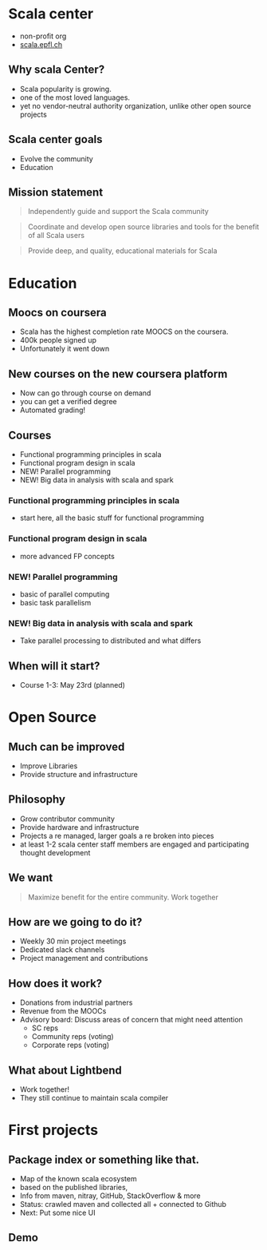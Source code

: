 # Scala center

- non-profit org
- [scala.epfl.ch](https://scala.epfl.ch/)

## Why scala Center?

- Scala popularity is growing.
- one of the most loved languages.
- yet no vendor-neutral authority organization, unlike other open source
  projects

## Scala center goals

- Evolve the community
- Education

## Mission statement

> Independently guide and support the Scala community

> Coordinate and develop open source libraries and tools for the benefit of all
> Scala users

> Provide deep, and quality, educational materials for Scala

# Education

## Moocs on coursera

- Scala has the highest completion rate MOOCS on the coursera.
- 400k people signed up
- Unfortunately it went down

## New courses on the new coursera platform

- Now can go through course on demand
- you can get a verified degree
- Automated grading!

## Courses

- Functional programming principles in scala
- Functional program design in scala
- NEW! Parallel programming
- NEW! Big data in analysis with scala and spark

### Functional programming principles in scala

- start here, all the basic stuff for functional programming

### Functional program design in scala

- more advanced FP concepts


### NEW! Parallel programming

- basic of parallel computing
- basic task parallelism

### NEW! Big data in analysis with scala and spark

 - Take parallel processing to distributed and what differs

## When will it start?

- Course 1-3: May 23rd (planned)

# Open Source

## Much can be improved

- Improve Libraries
- Provide structure and infrastructure

## Philosophy

- Grow contributor community
- Provide hardware and infrastructure
- Projects a re managed, larger goals a re broken into pieces
- at least 1-2 scala center staff members are engaged and participating thought
  development

## We want

> Maximize benefit for the entire community. Work together

## How are we going to do it?

- Weekly 30 min project meetings
- Dedicated slack channels
- Project management and contributions

## How does it work?

- Donations from industrial partners
- Revenue from the MOOCs
- Advisory board: Discuss areas of concern that might need attention
  - SC reps
  - Community reps (voting)
  - Corporate reps (voting)

## What about Lightbend

- Work together!
- They still continue to maintain scala compiler

# First projects

## Package index or something like that.

- Map of the known scala ecosystem
- based on the published libraries,
- Info from maven, nitray, GitHub, StackOverflow & more
- Status: crawled maven and collected all + connected to Github
- Next: Put some nice UI

## Demo

